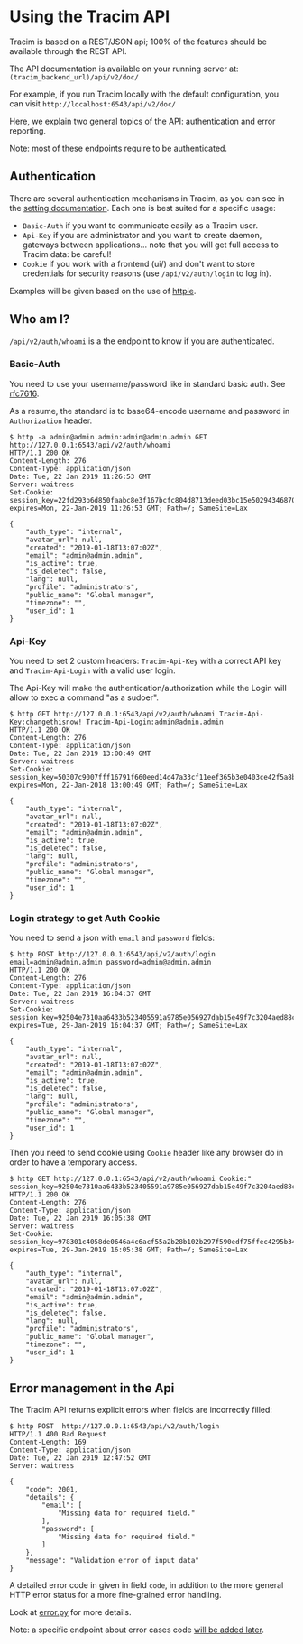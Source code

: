 # Using the Tracim API

Tracim is based on a REST/JSON api; 100% of the features should be available through the REST API.

The API documentation is available on your running server at: `(tracim_backend_url)/api/v2/doc/`

For example, if you run Tracim locally with the default configuration, you can visit `http://localhost:6543/api/v2/doc/`

Here, we explain two general topics of the API: authentication and error reporting.

Note: most of these endpoints require to be authenticated.

## Authentication

There are several authentication mechanisms in Tracim, as you can see in the [setting documentation](setting.md).
Each one is best suited for a specific usage:

- `Basic-Auth` if you want to communicate easily as a Tracim user.
- `Api-Key` if you are administrator and you want to create daemon, gateways between applications... note that you will get full access to Tracim data: be careful!
- `Cookie` if you work with a frontend (ui/) and don't want to store credentials for security reasons (use `/api/v2/auth/login` to log in).

Examples will be given based on the use of [httpie](https://httpie.org/).

## Who am I?

`/api/v2/auth/whoami` is a the endpoint to know if you are authenticated.

### Basic-Auth

You need to use your username/password like in standard basic auth. See [rfc7616](https://tools.ietf.org/html/rfc7617).

As a resume, the standard is to base64-encode username and password in `Authorization` header.

```
$ http -a admin@admin.admin:admin@admin.admin GET http://127.0.0.1:6543/api/v2/auth/whoami
HTTP/1.1 200 OK
Content-Length: 276
Content-Type: application/json
Date: Tue, 22 Jan 2019 11:26:53 GMT
Server: waitress
Set-Cookie:  session_key=22fd293b6d850faabc8e3f167bcfc804d8713deed03bc15e5029434687050fb809ef2076; expires=Mon, 22-Jan-2019 11:26:53 GMT; Path=/; SameSite=Lax

{
    "auth_type": "internal", 
    "avatar_url": null, 
    "created": "2019-01-18T13:07:02Z", 
    "email": "admin@admin.admin", 
    "is_active": true, 
    "is_deleted": false, 
    "lang": null, 
    "profile": "administrators", 
    "public_name": "Global manager", 
    "timezone": "", 
    "user_id": 1
}
```

### Api-Key

You need to set 2 custom headers: `Tracim-Api-Key` with a correct API key and `Tracim-Api-Login` with a valid user login.

The Api-Key will make the authentication/authorization while the Login will allow to exec a command "as a sudoer".

```
$ http GET http://127.0.0.1:6543/api/v2/auth/whoami Tracim-Api-Key:changethisnow! Tracim-Api-Login:admin@admin.admin
HTTP/1.1 200 OK
Content-Length: 276
Content-Type: application/json
Date: Tue, 22 Jan 2019 13:00:49 GMT
Server: waitress
Set-Cookie:  session_key=50307c9007fff16791f660eed14d47a33cf11eef365b3e0403ce42f5a8b8f1f12c254b58; expires=Mon, 22-Jan-2018 13:00:49 GMT; Path=/; SameSite=Lax

{
    "auth_type": "internal", 
    "avatar_url": null, 
    "created": "2019-01-18T13:07:02Z", 
    "email": "admin@admin.admin", 
    "is_active": true, 
    "is_deleted": false, 
    "lang": null, 
    "profile": "administrators", 
    "public_name": "Global manager", 
    "timezone": "", 
    "user_id": 1
}
```

### Login strategy to get Auth Cookie

You need to send a json with `email` and `password` fields:

```                                                                                                                                                                                                     
$ http POST http://127.0.0.1:6543/api/v2/auth/login email=admin@admin.admin password=admin@admin.admin
HTTP/1.1 200 OK
Content-Length: 276
Content-Type: application/json
Date: Tue, 22 Jan 2019 16:04:37 GMT
Server: waitress
Set-Cookie:  session_key=92504e7310aa6433b523405591a9785e056927dab15e49f7c3204aed88ccc35a70761638; expires=Tue, 29-Jan-2019 16:04:37 GMT; Path=/; SameSite=Lax

{
    "auth_type": "internal",
    "avatar_url": null,
    "created": "2019-01-18T13:07:02Z", 
    "email": "admin@admin.admin", 
    "is_active": true, 
    "is_deleted": false, 
    "lang": null, 
    "profile": "administrators", 
    "public_name": "Global manager", 
    "timezone": "", 
    "user_id": 1
}
```

Then you need to send cookie using `Cookie` header like any browser do in order to have a temporary access.

```
$ http GET http://127.0.0.1:6543/api/v2/auth/whoami Cookie:" session_key=92504e7310aa6433b523405591a9785e056927dab15e49f7c3204aed88ccc35a70761638"
HTTP/1.1 200 OK
Content-Length: 276
Content-Type: application/json
Date: Tue, 22 Jan 2019 16:05:38 GMT
Server: waitress
Set-Cookie:  session_key=978301c4058de0646a4c6acf55a2b28b102b297f590edf75ffec4295b34435d8bedd3cb7; expires=Tue, 29-Jan-2019 16:05:38 GMT; Path=/; SameSite=Lax

{
    "auth_type": "internal", 
    "avatar_url": null,
    "created": "2019-01-18T13:07:02Z", 
    "email": "admin@admin.admin", 
    "is_active": true, 
    "is_deleted": false, 
    "lang": null, 
    "profile": "administrators", 
    "public_name": "Global manager", 
    "timezone": "", 
    "user_id": 1
}
```

## Error management in the Api

The Tracim API returns explicit errors when fields are incorrectly filled:

```
$ http POST  http://127.0.0.1:6543/api/v2/auth/login
HTTP/1.1 400 Bad Request
Content-Length: 169
Content-Type: application/json
Date: Tue, 22 Jan 2019 12:47:52 GMT
Server: waitress

{
    "code": 2001, 
    "details": {
        "email": [
            "Missing data for required field."
        ], 
        "password": [
            "Missing data for required field."
        ]
    }, 
    "message": "Validation error of input data"
}
```

A detailed error code in given in field `code`, in addition to the more general HTTP error status for a more fine-grained error handling.

Look at [error.py](../tracim_backend/error.py) for more details.

Note: a specific endpoint about error cases code [will be added later](https://github.com/tracim/tracim/issues/1006).
 
